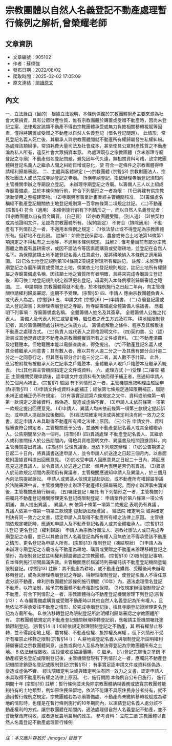 # 宗教團體以自然人名義登記不動產處理暫行條例之解析,曾榮耀老師

## 文章資訊
- 文章編號：905102
- 作者：蘇偉強
- 發布日期：2022/08/02
- 爬取時間：2025-02-02 17:05:09
- 原文連結：[閱讀原文](https://real-estate.get.com.tw/Columns/detail.aspx?no=905102)

## 內文
一、立法緣由（目的）
根據立法說明，本條例係鑑於宗教團體財產主要來源為社會大眾捐資，具有公眾財產性質，惟有宗教團體於購置或受贈不動產時，因尚未登記立案、法律規定該類不動產不得由宗教團體承受或無力負擔相關移轉稅賦等因素，僅得將購置或受贈之不動產以自然人名義登記（借名登記問題）。
此情形，常見登記名義人死亡後，其繼承人與宗教團體間就不動產所有權歸屬發生私權糾紛。為處理該類紛爭，常須耗費大量司法及社會成本，甚至使具公眾財產性質之不動產淪為私人所有，違反社會大眾捐資本意。
為處理既存之宗教團體（含未辦理寺廟登記之寺廟）不動產借名登記問題，避免因年代久遠，無相關資料可稽，致宗教團體與登記名義人之繼承人間之糾紛日增或惡化，使
符合一定條件之宗教團體得申請權利歸屬審認。
二、主體與客體界定
(一)宗教團體
(宗暫§3)
宗教財團法人、宗教社團法人或已完成寺廟登記之寺廟。
所稱寺廟登記，指依辦理寺廟登記須知向主管機關申辦之寺廟設立登記。
未辦理寺廟登記之寺廟。以籌備人三人以上組成寺廟籌備處，並於本條例施行前，符合下列情形之一者為限：
(1)已興建有供宗教活動使用之整幢建築物。
(2)寺廟興辦事業計畫業經主管機關核准。
(3)籌備處名稱經不動產登記機關依土地登記規則第一百零四條第二項規定註記。
(二)不動產(宗暫§4)
符合（適用）
本條例施行前有下列情形之一，而以自然人名義登記者：
(1)宗教團體以自有資金購買。（自己買）
(2)宗教團體受贈。（別人送）
(3)依契約或其他證明文件，足認為宗教團體所有。（契約認定）
不符合（排除適用）
不動產有下列情形之一者，不適用本條例之規定：
(1)依法禁止或不得登記為宗教團體所有。但耕地不在此限。
註解1：如原住民保留地、農舍或符合土地法第14條第1項規定之不得私有之土地等，不適用本條例規定。
註解2：惟考量目前有部分宗教團體之教義有農耕需求，或因不諳法令等因素而購買或受贈耕地，並登記在自然人名下。為保障該類土地不被登記名義人任意處分，爰將耕地納入本條例之適用範圍。
(2)已依土地登記規則第104條第2項規定辦理所有權註記。
註解：未辦理寺廟登記之寺廟所購買或受贈之土地，倘業依土地登記規則規定，註記土地所有權歸屬之寺廟籌備處名稱，因該類土地之實質所有者明確，且將來完成寺廟設立登記後，即可依土地登記規則規定辦理更名登記，毋庸列入本條例權利歸屬審認之範圍。
三、申請期限
宗教團體得就不動產，於本條例施行之日起二年內，向主管機關申請權利歸屬審認，逾期不予受理。(宗暫§5)
四、申請人
應由宗教團體負責人或代表人為之。(宗暫§6)
五、申請文件
(宗暫§6)
(一)申請書。
(二)寺廟登記證或法人登記證書；未辦理寺廟登記之寺廟，附寺廟籌備處全體籌備人協議書。
應載明下列事項：
寺廟籌備處名稱。
全體籌備人姓名及其簽章。
全體籌備人公推之代表人。
籌備人及代表人死亡或變更時，繼任者之產生方式及程序。
耕地經限制登記者，其於籌備期間處分耕地之決議方式。
籌備處解散之條件、程序及其解散後不動產之處理方式。
(三)負責人或代表人之資格證明文件。
(四)契約書、公（認）證書或其他足資認定不動產為宗教團體實質所有之文件或資料。
(五)不動產清冊及地籍謄本。但地籍謄本能以電腦查詢者，得免提出。
(六)不動產登記名義人或其全體繼承人同意書；其有數人者，應以共有人逾二分之一及其應有部分合計逾二分之一之同意行之，但其應有部分合計逾三分之二者，其人數不予計算。
此外，應另檢附載有被繼承人死亡記事之戶籍謄本、全體繼承人現戶戶籍謄本及繼承系統表。
(七)其他經主管機關指定之文件或資料。
六、處理方式
(一)受理
(二)審查
補正
主管機關受理申請後，認申請文件或資料有欠缺而得予補正者，應通知申請人於三個月內補正。(宗暫§7)
駁回
有下列情形之一者，主管機關應敘明理由駁回申請(宗暫§11)：
(1)申請文件或資料未能補正；經依第七條規定通知限期補正，屆期未補正或補正仍不符規定。
(2)有事實足認第六條規定之文件、資料或前條第一項第一款規定之證據資料，係偽造、變造或虛偽不實。
(3)申請人未依前條第一項第一款規定提出回應意見。
(4)申請人、異議人均未依前條第一項第三款規定提起訴訟，或申請人提起訴訟後撤回。
(5)經法院確定判決或與確定判決有同一效力之文書，認定申請人未具取得不動產所有權之法律上原因。
(三)公告
申請文件、資料經審查符合規定者，主管機關應予公告，並通知不動產登記名義人或其全體繼承人。公告期間至少為一個月。(宗暫§8)
(四)異議處理
不動產登記名義人、其繼承人或利害關係人於公告期間內，得檢具資格證明文件、異議書及相關證據資料，向主管機關提出異議。(宗暫§9)
受理異議後，應依下列規定辦理：
(1)於公告期滿之日起二十日內，將異議書送達申請人，並令申請人於送達之日起三個月內，以書面檢附證據資料提出回應意見。
(2)於收受申請人回應意見之日起二十日內，將回應意見送達異議人，並令異議人於送達之日起一個月內表明是否仍有異議。
(3)異議人於前款規定期間內表明仍有異議者，主管機關應通知申請人及異議人，於三個月內向法院提起訴訟。
申請人或異議人依規定提起訴訟，或不動產所有權歸屬爭議於法院審理中者，主管機關應停止辦理不動產權利歸屬審認。而停止辦理事由消滅後，主管機關應續行辦理。
(五)囑託登記
I.囑託
有下列情形之一者，主管機關列冊囑託不動產登記機關辦理更名登記或限制登記：
申請案件於第八條第一項公告期滿，
無人提出異議
。
異議人
未
依第十條第一項第二款規定
表明仍有異議
。
異議人依第十條第一項第三款規定
提起訴訟後撤回
。
經法院
確定判決
或與確定判決有同一效力之文書，認定申請人具取得不動產所有權之法律上原因。
主管機關依規定囑託時，應通知申請人及不動產登記名義人或其全體繼承人。(宗暫§12)
II.登記
更名登記（權利歸屬）
申請人為宗教財團法人、宗教社團法人或已完成寺廟登記之寺廟，並已以其他自然人名義登記為所有權人且無依法不得承受該不動產之情形，更名登記為申請人所有。(宗暫§13)
限制登記（凍結現狀）
(1)申請人為未辦理寺廟登記之寺廟或有不動產為耕地、購買或受贈之不動產未辦理移轉登記之情形，為限制登記並註明權利歸屬審認之宗教團體。(宗暫§13)
(2)限制登記事項，自本條例施行期間屆滿失效。主管機關應於屆滿時列冊囑託該不動產登記機關塗銷限制登記。(宗暫§13)
註解：其不動產為耕地，或不動產在購買、受贈後尚未辦理移轉登記，或為未辦理寺廟登記之寺廟，得辦理限制登記，使登記名義人不得任意處分該不動產，俾利宗教團體於該條例施行期間（10年）內，適法處理借名登記不動產，以符法制，給予宗教團體不動產相對性保障。
(3)依規定辦理限制登記之不動產，符合下列情形之一者，宗教團體得向不動產登記機關辦理下列登記(宗暫§13)：
A.寺廟籌備處購買或受贈不動產時以其他自然人名義登記為所有權人，且無依法不得承受該不動產之情形，於完成寺廟登記後，檢具寺廟登記證辦理更名登記為寺廟所有。
B.依法移轉登記為限制登記所註明權利歸屬審認之宗教團體所有。
宗教團體依規定向不動產登記機關辦理移轉登記前，應報請主管機關囑託塗銷限制登記。(宗暫§14 II)
(4)經依規定辦理限制登記之不動產，其
所有權禁止移轉，並不得設定地上權、農育權、不動產役權、抵押權及典權
。但下列情形不受所有權禁止移轉之限制(宗暫§14 I)：
A.耕地經登記名義人與限制登記所註明權利歸屬審認之宗教團體同意，出售或與他人互易為依法得登記為宗教團體所有之土地。
B.依法辦理徵收、區段徵收或協議價購。
C.繼承。
(六)登記完畢後之塗銷
不動產經更名登記或限制登記後，主管機關發現有下列情形之一者，應囑託不動產登記機關塗銷更名登記或限制登記(宗暫§15)：
有事實足認申請文件或資料係偽造、變造或虛偽不實。
經法院確定判決或與確定判決有同一效力之文書，認定申請人未具取得不動產所有權之法律上原因。
七、施行期間
本條例自公布日施行，
施行期間十年
(宗暫§16)
註解：暫行條例並未免除宗教團體納稅義務或放寬宗教團體能夠持有的土地類型，例如原住民保留地，依法不能讓不具原住民身分者持有，就不適用暫行條例之規定。宗教團體若為寺廟籌備處、不動產尚未繳納移轉稅賦或為耕地的情形時，也僅是在暫行條例施行的10年期間內，以凍結登記名義人處分該不動產權利的方式，讓宗教團體在期間內，適法處理借自然人名義登記不動產，並不會衝擊政府稅收，或者違反農地農用的政策。
參考資料：
立院三讀 宗教團體以自然人名義登記不動產處理暫行條例

---
*注：本文圖片存放於 ./images/ 目錄下*
